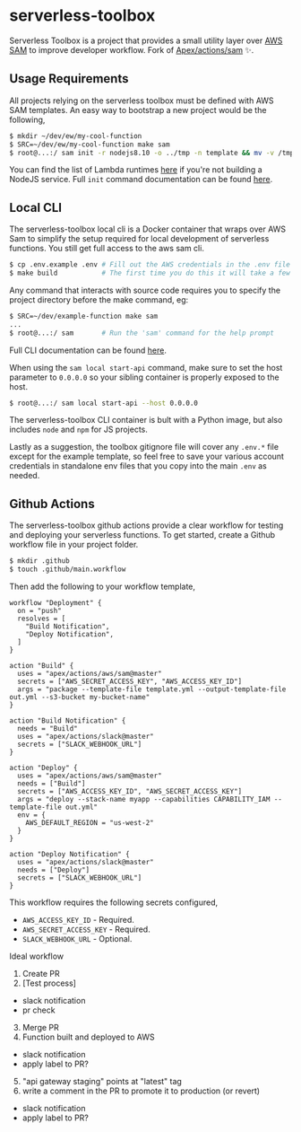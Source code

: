 # serverless-toolbox

Serverless Toolbox is a project that provides a small utility layer over [AWS SAM](https://aws.amazon.com/serverless/sam/) to improve developer workflow. Fork of [Apex/actions/sam](https://github.com/apex/actions/tree/master/aws/sam) :sparkles:.

## Usage Requirements

All projects relying on the serverless toolbox must be defined with AWS SAM templates. An easy way to bootstrap a new project would be the following,

```sh
$ mkdir ~/dev/ew/my-cool-function
$ SRC=~/dev/ew/my-cool-function make sam
$ root@...:/ sam init -r nodejs8.10 -o ../tmp -n template && mv -v /tmp/template/* /app/
```

You can find the list of Lambda runtimes [here](https://docs.aws.amazon.com/lambda/latest/dg/lambda-runtimes.html) if you're not building a NodeJS service. Full `init` command documentation can be found [here](https://docs.aws.amazon.com/serverless-application-model/latest/developerguide/sam-cli-command-reference-sam-init.html).

## Local CLI

The serverless-toolbox local cli is a Docker container that wraps over AWS Sam to simplify the setup required for local development of serverless functions. You still get full access to the aws sam cli.

```sh
$ cp .env.example .env # Fill out the AWS credentials in the .env file
$ make build           # The first time you do this it will take a few minutes
```

Any command that interacts with source code requires you to specify the project directory before the make command, eg:

```sh
$ SRC=~/dev/example-function make sam
...
$ root@...:/ sam       # Run the 'sam' command for the help prompt
```

Full CLI documentation can be found [here](https://docs.aws.amazon.com/serverless-application-model/latest/developerguide/serverless-sam-cli-command-reference.html).

When using the `sam local start-api` command, make sure to set the host parameter to `0.0.0.0` so your sibling container is properly exposed to the host.

```sh
$ root@...:/ sam local start-api --host 0.0.0.0
```

The serverless-toolbox CLI container is bult with a Python image, but also includes `node` and `npm` for JS projects.

Lastly as a suggestion, the toolbox gitignore file will cover any `.env.*` file except for the example template, so feel free to save your various account credentials in standalone env files that you copy into the main `.env` as needed.

## Github Actions

The serverless-toolbox github actions provide a clear workflow for testing and deploying your serverless functions. To get started, create a Github workflow file in your project folder.

```sh
$ mkdir .github
$ touch .github/main.workflow
```

Then add the following to your workflow template,

```
workflow "Deployment" {
  on = "push"
  resolves = [
    "Build Notification",
    "Deploy Notification",
  ]
}

action "Build" {
  uses = "apex/actions/aws/sam@master"
  secrets = ["AWS_SECRET_ACCESS_KEY", "AWS_ACCESS_KEY_ID"]
  args = "package --template-file template.yml --output-template-file out.yml --s3-bucket my-bucket-name"
}

action "Build Notification" {
  needs = "Build"
  uses = "apex/actions/slack@master"
  secrets = ["SLACK_WEBHOOK_URL"]
}

action "Deploy" {
  uses = "apex/actions/aws/sam@master"
  needs = ["Build"]
  secrets = ["AWS_ACCESS_KEY_ID", "AWS_SECRET_ACCESS_KEY"]
  args = "deploy --stack-name myapp --capabilities CAPABILITY_IAM --template-file out.yml"
  env = {
    AWS_DEFAULT_REGION = "us-west-2"
  }
}

action "Deploy Notification" {
  uses = "apex/actions/slack@master"
  needs = ["Deploy"]
  secrets = ["SLACK_WEBHOOK_URL"]
}
```

This workflow requires the following secrets configured,

- `AWS_ACCESS_KEY_ID` - Required.
- `AWS_SECRET_ACCESS_KEY` - Required.
- `SLACK_WEBHOOK_URL` - Optional.


Ideal workflow

1. Create PR
2. [Test process]
 - slack notification
 - pr check
3. Merge PR
4. Function built and deployed to AWS
 - slack notification
 - apply label to PR?
5. "api gateway staging" points at "latest" tag
6. write a comment in the PR to promote it to production (or revert)
 - slack notification
 - apply label to PR?
